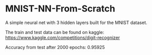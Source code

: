 # MNIST-NN-From-Scratch
A simple neural net with 3 hidden layers built for the MNIST dataset.

The train and test data can be found on kaggle:
https://www.kaggle.com/competitions/digit-recognizer

Accuracy from test after 2000 epochs: 0.95925
